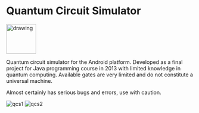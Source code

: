 # Quantum Circuit Simulator
<img src="https://user-images.githubusercontent.com/10576032/118957668-61e47980-b969-11eb-94ba-368c1720a832.png" alt="drawing" width="80"/>

Quantum circuit simulator for the Android platform. Developed as a final project for Java programming course in 2013 with limited knowledge in quantum computing.
Available gates are very limited and do not constitute a universal machine. 

Almost certainly has serious bugs and errors, use with caution.

![qcs1](https://user-images.githubusercontent.com/10576032/118957491-3bbed980-b969-11eb-828b-e643cc5f8f88.jpg)
![qcs2](https://user-images.githubusercontent.com/10576032/118957501-3eb9ca00-b969-11eb-9354-6c3c5d15173e.jpg)

